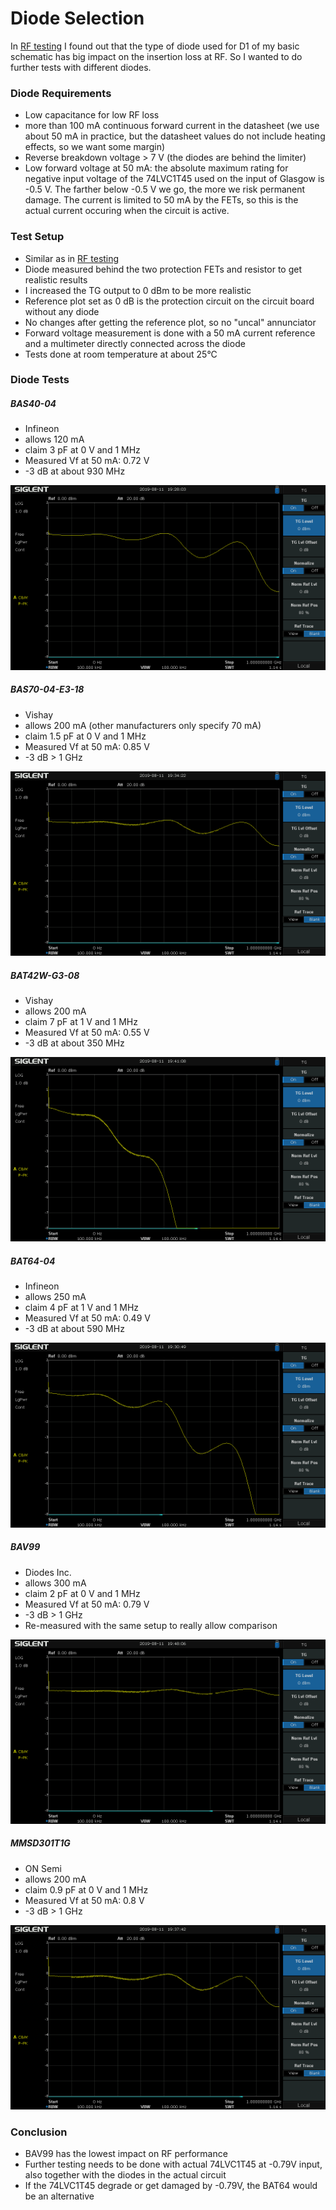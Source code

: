 # Diode Selection

In [RF testing](../rf-tests/README.md) I found out that the type of diode used for D1 of my basic schematic
has big impact on the insertion loss at RF. So I wanted to do further tests with different diodes.

### Diode Requirements

   - Low capacitance for low RF loss
   - more than 100 mA continuous forward current in the datasheet (we use about 50 mA in practice, but the datasheet values do not include heating effects, so we want some margin)
   - Reverse breakdown voltage > 7 V (the diodes are behind the limiter)
   - Low forward voltage at 50 mA: the absolute maximum rating for negative input voltage of the 74LVC1T45 used on the input of Glasgow is -0.5 V. The farther below -0.5 V we go, the more we risk permanent damage. The current is limited to 50 mA by the FETs, so this is the actual current occuring when the circuit is active.
   
### Test Setup

   - Similar as in [RF testing](../rf-tests/README.md)
   - Diode measured behind the two protection FETs and resistor to get realistic results
   - I increased the TG output to 0 dBm to be more realistic
   - Reference plot set as 0 dB is the protection circuit on the circuit board without any diode
   - No changes after getting the reference plot, so no "uncal" annunciator
   - Forward voltage measurement is done with a 50 mA current reference and a multimeter directly connected across the diode
   - Tests done at room temperature at about 25°C

### Diode Tests

##### BAS40-04

   - Infineon
   - allows 120 mA
   - claim 3 pF at 0 V and 1 MHz
   - Measured Vf at 50 mA: 0.72 V
   - -3 dB at about 930 MHz

![](bas40.png)

##### BAS70-04-E3-18

   - Vishay
   - allows 200 mA (other manufacturers only specify 70 mA)
   - claim 1.5 pF at 0 V and 1 MHz
   - Measured Vf at 50 mA: 0.85 V
   - -3 dB > 1 GHz

![](bas70.png)

##### BAT42W-G3-08

   - Vishay
   - allows 200 mA
   - claim 7 pF at 1 V and 1 MHz
   - Measured Vf at 50 mA: 0.55 V
   - -3 dB at about 350 MHz

![](bat42w.png)

##### BAT64-04

   - Infineon
   - allows 250 mA
   - claim 4 pF at 1 V and 1 MHz
   - Measured Vf at 50 mA: 0.49 V
   - -3 dB at about 590 MHz

![](bat64.png)

##### BAV99

   - Diodes Inc.
   - allows 300 mA
   - claim 2 pF at 0 V and 1 MHz
   - Measured Vf at 50 mA: 0.79 V
   - -3 dB > 1 GHz
   - Re-measured with the same setup to really allow comparison

![](bav99.png)

##### MMSD301T1G

   - ON Semi
   - allows 200 mA
   - claim 0.9 pF at 0 V and 1 MHz
   - Measured Vf at 50 mA: 0.8 V
   - -3 dB > 1 GHz

![](mmsd301.png)

### Conclusion

   - BAV99 has the lowest impact on RF performance
   - Further testing needs to be done with actual 74LVC1T45 at -0.79V input, also together with the diodes in the actual circuit
   - If the 74LVC1T45 degrade or get damaged by -0.79V, the BAT64 would be an alternative
   
   

